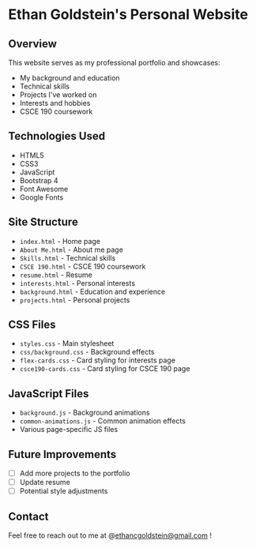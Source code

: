 # Ethan Goldstein's Personal Website

## Overview

This website serves as my professional portfolio and showcases:
- My background and education
- Technical skills
- Projects I've worked on
- Interests and hobbies
- CSCE 190 coursework

## Technologies Used

- HTML5
- CSS3
- JavaScript
- Bootstrap 4
- Font Awesome
- Google Fonts

## Site Structure

- `index.html` - Home page
- `About Me.html` - About me page
- `Skills.html` - Technical skills
- `CSCE 190.html` - CSCE 190 coursework
- `resume.html` - Resume
- `interests.html` - Personal interests
- `background.html` - Education and experience
- `projects.html` - Personal projects

## CSS Files

- `styles.css` - Main stylesheet
- `css/background.css` - Background effects
- `flex-cards.css` - Card styling for interests page
- `csce190-cards.css` - Card styling for CSCE 190 page

## JavaScript Files

- `background.js` - Background animations
- `common-animations.js` - Common animation effects
- Various page-specific JS files

## Future Improvements

- [ ] Add more projects to the portfolio
- [ ] Update resume
- [ ] Potential style adjustments

## Contact

Feel free to reach out to me at @ethancgoldstein@gmail.com !
